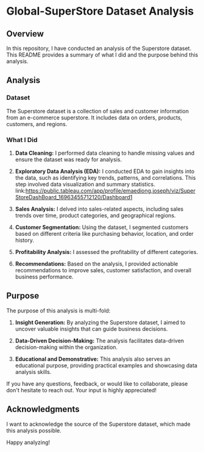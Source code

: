 # Global-SuperStore Dataset Analysis

## Overview

In this repository, I have conducted an analysis of the Superstore dataset. This README provides a summary of what I did and the purpose behind this analysis.

## Analysis

### Dataset

The Superstore dataset is a collection of sales and customer information from an e-commerce superstore. It includes data on orders, products, customers, and regions.

### What I Did

1. **Data Cleaning:** I performed data cleaning to handle missing values and ensure the dataset was ready for analysis.

2. **Exploratory Data Analysis (EDA):** I conducted EDA to gain insights into the data, such as identifying key trends, patterns, and correlations. This step involved data visualization and summary statistics.
                                          link:https://public.tableau.com/app/profile/emaediong.joseph/viz/SuperStoreDashBoard_16963455712120/Dashboard1

3. **Sales Analysis:** I delved into sales-related aspects, including sales trends over time, product categories, and geographical regions.

4. **Customer Segmentation:** Using the dataset, I segmented customers based on different criteria like purchasing behavior, location, and order history.

5. **Profitability Analysis:** I assessed the profitability of different categories.

6. **Recommendations:** Based on the analysis, I provided actionable recommendations to improve sales, customer satisfaction, and overall business performance.

## Purpose

The purpose of this analysis is multi-fold:

1. **Insight Generation:** By analyzing the Superstore dataset, I aimed to uncover valuable insights that can guide business decisions.

2. **Data-Driven Decision-Making:** The analysis facilitates data-driven decision-making within the organization.

3. **Educational and Demonstrative:** This analysis also serves an educational purpose, providing practical examples and showcasing data analysis skills.



If you have any questions, feedback, or would like to collaborate, please don't hesitate to reach out. Your input is highly appreciated!

## Acknowledgments

I want to acknowledge the source of the Superstore dataset, which made this analysis possible.

Happy analyzing!
